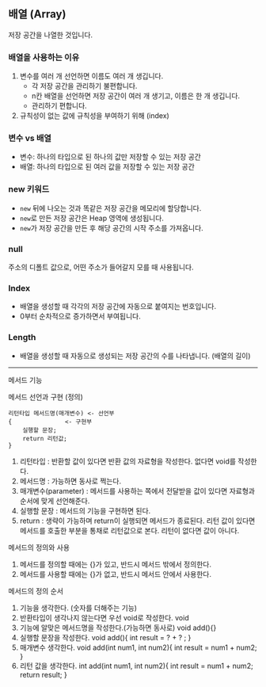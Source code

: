 ## 배열 (Array)
저장 공간을 나열한 것입니다.

### 배열을 사용하는 이유
1. 변수를 여러 개 선언하면 이름도 여러 개 생깁니다.
   - 각 저장 공간을 관리하기 불편합니다.
   - n칸 배열을 선언하면 저장 공간이 여러 개 생기고, 이름은 한 개 생깁니다.
   - 관리하기 편합니다.
2. 규칙성이 없는 값에 규칙성을 부여하기 위해 (index)

### 변수 vs 배열
- 변수: 하나의 타입으로 된 하나의 값만 저장할 수 있는 저장 공간
- 배열: 하나의 타입으로 된 여러 값을 저장할 수 있는 저장 공간

### new 키워드
- `new` 뒤에 나오는 것과 똑같은 저장 공간을 메모리에 할당합니다.
- `new`로 만든 저장 공간은 Heap 영역에 생성됩니다.
- `new`가 저장 공간을 만든 후 해당 공간의 시작 주소를 가져옵니다.

### null
주소의 디폴트 값으로, 어떤 주소가 들어갈지 모를 때 사용됩니다.

### Index
- 배열을 생성할 때 각각의 저장 공간에 자동으로 붙여지는 번호입니다.
- 0부터 순차적으로 증가하면서 부여됩니다.

### Length
- 배열을 생성할 때 자동으로 생성되는 저장 공간의 수를 나타냅니다. (배열의 길이)

----

메서드
	기능

메서드 선언과 구현 (정의)

	리턴타입 메서드명(매개변수) <- 선언부
	{			    <- 구현부
		실행할 문장;
		return 리턴값;
	}

1. 리턴타입 : 반환할 값이 있다면 반환 값의 자료형을 작성한다. 없다면 void를 작성한다.
2. 메서드명 : 가능하면 동사로 쩍는다.
3. 매개변수(parameter) : 메서드를 사용하는 쪽에서 전달받을 값이 있다면
			자료형과 순서에 맞게 선언해준다.
4. 실행할 문장 : 메서드의 기능을 구현하면 된다.
5. return : 생략이 가능하며 return이 실행되면 메서드가 종료된다.
	    리턴 값이 있다면 메서드를 호출한 부분을 통채로 리턴값으로 본다.
	    리턴이 없다면 값이 아니다.


메서드의 정의와 사용
1. 메서드를 정의할 때에는 {}가 있고, 반드시 메서드 밖에서 정의한다.
2. 메서드를 사용할 때에는 {}가 없고, 반드시 메서드 안에서 사용한다.


메서드의 정의 순서
1. 기능을 생각한다. (숫자를 더해주는 기능)
2. 반환타입이 생각나지 않는다면 우선 void로 작성한다.
	void
3. 기능에 알맞은 메서드명을 작성한다.(가능하면 동사로)
	void add(){}
4. 실행할 문장을 작성한다.
	void add(){
		int result = ? + ? ;
	}
5. 매개변수 생각한다.
	void add(int num1, int num2){
		int result = num1 + num2;
	}
6. 리턴 값을 생각한다.
	int add(int num1, int num2){
		int result = num1 + num2;
		return result;
	}


